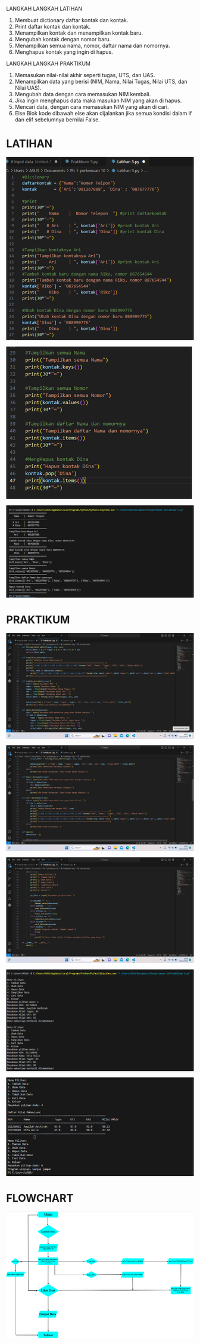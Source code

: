 LANGKAH LANGKAH LATIHAN

1. Membuat dictionary daftar kontak dan kontak.
2. Print daftar kontak dan kontak.
3. Menampilkan kontak dan menampilkan kontak baru.
4. Mengubah kontak dengan nomor baru.
5. Menampilkan semua nama, nomor, daftar nama dan nomornya.
6. Menghapus kontak yang ingin di hapus.   

LANGKAH LANGKAH PRAKTIKUM 

1. Memasukan nilai-nilai akhir seperti tugas, UTS, dan UAS.
2. Menampilkan data yang berisi (NIM, Nama, Nilai Tugas, Nilai UTS, dan Nilai UAS).
3. Mengubah data dengan cara memasukan NIM kembali.
4. Jika ingin menghapus data maka masukan NIM yang akan di hapus.
5. Mencari data, dengan cara memasukan NIM yang akan di cari.
6. Else Blok kode dibawah else akan dijalankan jika semua kondisi dalam if dan elif sebelumnya bernilai False.

# LATIHAN  
![gambar](lat5(1).png) 

![gambar](lat5(2).png)

![gambar](lat5(3).png)

# PRAKTIKUM
![gambar](prak5(1).png)

![gambar](prak5(2).png)

![gambar](prak5(3).png)

![gambar](prak5(4).png)

![gambar](prak5(5).png)

# FLOWCHART
![gambar](flowchart.png) 
